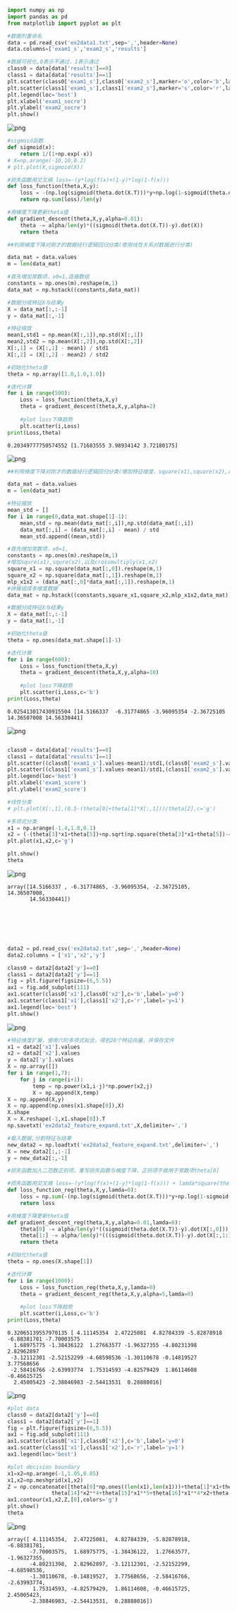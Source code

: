 ```python
import numpy as np
import pandas as pd
from matplotlib import pyplot as plt
```


```python
#数据列重命名
data = pd.read_csv('ex2data1.txt',sep=',',header=None)
data.columns=['exam1_s','exam2_s','results']
```


```python
#数据可视化,0表示不通过，1表示通过
class0 = data[data['results']==0]
class1 = data[data['results']==1]
plt.scatter(class0['exam1_s'],class0['exam2_s'],marker='o',color='b',label='y=0')
plt.scatter(class1['exam1_s'],class1['exam2_s'],marker='s',color='r',label='y=1')
plt.legend(loc='best')
plt.xlabel('exam1_socre')
plt.ylabel('exam2_socre')
plt.show()
```


![png](output_2_0.png)



```python
#sigmoid函数
def sigmoid(x):
    return 1/(1+np.exp(-x))
# X=np.arange(-10,10,0.2)
# plt.plot(X,sigmoid(X))

#损失函数用交叉熵 loss=-(y*log(f(x)+(1-y)*log(1-f(x)))
def loss_function(theta,X,y):
    loss = -(np.log(sigmoid(theta.dot(X.T)))*y+np.log(1-sigmoid(theta.dot(X.T)))*(1-y))
    return np.sum(loss)/len(y)

#用梯度下降更新theta值
def gradient_descent(theta,X,y,alpha=0.01):
    theta -= alpha/len(y)*((sigmoid(theta.dot(X.T))-y).dot(X))
    return theta
```


```python
##利用梯度下降对刚才的数据经行逻辑回归分类(使用线性关系对数据进行分类)

data_mat = data.values
m = len(data_mat)

#首先增加常数项，x0=1,连接数组
constants = np.ones(m).reshape(m,1)
data_mat = np.hstack((constants,data_mat))

#数据分成特征X与结果y
X = data_mat[:,:-1]
y = data_mat[:,-1]

#特征缩放
mean1,std1 = np.mean(X[:,1]),np.std(X[:,1])
mean2,std2 = np.mean(X[:,2]),np.std(X[:,2])
X[:,1] = (X[:,1] - mean1) / std1
X[:,2] = (X[:,2] - mean2) / std2

#初始化theta值
theta = np.array([1.0,1.0,1.0])

#迭代计算
for i in range(500):
    Loss = loss_function(theta,X,y)
    theta = gradient_descent(theta,X,y,alpha=2)
    
    #plot loss下降趋势
    plt.scatter(i,Loss)
print(Loss,theta)
```

    0.20349777750574552 [1.71683555 3.98934142 3.72180175]
    


![png](output_4_1.png)



```python
##利用梯度下降对刚才的数据经行逻辑回归分类(增加特征维度，square(x1),square(x2),以及crossmultiply(x1,x2))

data_mat = data.values
m = len(data_mat)

#特征缩放
mean_std = []
for i in range(0,data_mat.shape[1]-1):
    mean,std = np.mean(data_mat[:,i]),np.std(data_mat[:,i])
    data_mat[:,i] = (data_mat[:,i] - mean) / std
    mean_std.append((mean,std))

#首先增加常数项，x0=1,
constants = np.ones(m).reshape(m,1)
#增加squre(x1),squre(x2),以及crossmultiply(x1,x2)
square_x1 = np.square(data_mat[:,0]).reshape(m,1)
square_x2 = np.square(data_mat[:,1]).reshape(m,1)
mlp_x1x2 = (data_mat[:,0]*data_mat[:,1]).reshape(m,1)
#拼接组成多维度数据
data_mat = np.hstack((constants,square_x1,square_x2,mlp_x1x2,data_mat))

#数据分成特征X与结果y
X = data_mat[:,:-1]
y = data_mat[:,-1]

#初始化theta值
theta = np.ones(data_mat.shape[1]-1)

#迭代计算
for i in range(600):
    Loss = loss_function(theta,X,y)
    theta = gradient_descent(theta,X,y,alpha=10)
    
    #plot loss下降趋势
    plt.scatter(i,Loss,c='b')
print(Loss,theta)
```

    0.025413017430915504 [14.5166337  -6.31774865 -3.96095354 -2.36725105 14.36507008 14.56330441]
    


![png](output_5_1.png)



```python

```


```python
class0 = data[data['results']==0]
class1 = data[data['results']==1]
plt.scatter((class0['exam1_s'].values-mean1)/std1,(class0['exam2_s'].values-mean2)/std2,marker='o',color='b',label='y=0')
plt.scatter((class1['exam1_s'].values-mean1)/std1,(class1['exam2_s'].values-mean2)/std2,marker='s',color='r',label='y=1')
plt.legend(loc='best')
plt.xlabel('exam1_score')
plt.ylabel('exam2_score')

#线性分类
# plt.plot(X[:,1],(0.5-(theta[0]+theta[1]*X[:,1]))/theta[2],c='g')

#多项式分类
x1 = np.arange(-1.4,1.8,0.1)
x2 = (-(theta[3]*x1+theta[5])+np.sqrt(np.square(theta[3]*x1+theta[5])-4*theta[2]*(theta[0]+theta[1]*np.square(x1)+theta[4]*x1)))/(2*theta[2])
plt.plot(x1,x2,c='g')

plt.show()
theta
```


![png](output_7_0.png)





    array([14.5166337 , -6.31774865, -3.96095354, -2.36725105, 14.36507008,
           14.56330441])




```python

```


```python

```


```python

```


```python

```


```python

```


```python

```


```python
data2 = pd.read_csv('ex2data2.txt',sep=',',header=None)
data2.columns = ['x1','x2','y']

class0 = data2[data2['y']==0]
class1 = data2[data2['y']==1]
fig = plt.figure(figsize=(6,5.5))
ax1 = fig.add_subplot(111)
ax1.scatter(class0['x1'],class0['x2'],c='b',label='y=0')
ax1.scatter(class1['x1'],class1['x2'],c='r',label='y=1')
ax1.legend(loc='best')
plt.show()
```


![png](output_14_0.png)



```python
#特征维度扩展，使用六阶多项式拟合，得到28个特征向量，并保存文件
x1 = data2['x1'].values
x2 = data2['x2'].values
y = data2['y'].values
X = np.array([])
for i in range(1,7):
    for j in range(i+1):
        temp = np.power(x1,i-j)*np.power(x2,j)
        X = np.append(X,temp)
X = np.append(X,y)
X = np.append(np.ones(x1.shape[0]),X)
X.shape
X = X.reshape(-1,x1.shape[0]).T
np.savetxt('ex2data2_feature_expand.txt',X,delimiter=',')
```


```python
#载入数据,分割特征与结果
new_data2 = np.loadtxt('ex2data2_feature_expand.txt',delimiter=',')
X = new_data2[:,:-1]
y = new_data2[:,-1]
```


```python
#损失函数加入二范数正则项，重写损失函数与梯度下降，正则项不做用于常数项theta[0]

#损失函数用交叉熵 loss=-(y*log(f(x)+(1-y)*log(1-f(x))) + lamda*square(theta)/2m
def loss_function_reg(theta,X,y,lamda=0):
    loss = np.sum(-(np.log(sigmoid(theta.dot(X.T)))*y+np.log(1-sigmoid(theta.dot(X.T)))*(1-y)))/len(y)+np.sum(lamda*np.square(theta[1:]))/(2*len(y))
    return loss

#用梯度下降更新theta值
def gradient_descent_reg(theta,X,y,alpha=0.01,lamda=0):
    theta[0] -= alpha/len(y)*((sigmoid(theta.dot(X.T))-y).dot(X[:,0]))
    theta[1:] -= alpha/len(y)*(((sigmoid(theta.dot(X.T))-y).dot(X[:,1:])) + lamda/len(y)*theta[1:])
    return theta
```


```python
#初始化theta值
theta = np.ones(X.shape[1])

#迭代计算
for i in range(1000):
    Loss = loss_function_reg(theta,X,y,lamda=0)
    theta = gradient_descent_reg(theta,X,y,alpha=5,lamda=0)
    
    #plot loss下降趋势
    plt.scatter(i,Loss,c='b')
print(Loss,theta)
```

    0.32065139557970135 [ 4.11145354  2.47225081  4.82784339 -5.82878918 -6.88381781 -7.70003575
      1.68975775 -1.38436122  1.27663577 -1.96327355 -4.80231398  2.82962897
     -3.12112301 -2.52152299 -4.68598536 -1.30110678 -0.14819527  3.77568656
     -2.58416766 -2.63993774  1.75314593 -4.82579429  1.86114608 -0.46615725
      2.45005423 -2.38846983 -2.54413531  0.28888016]
    


![png](output_18_1.png)



```python
#plot data
class0 = data2[data2['y']==0]
class1 = data2[data2['y']==1]
fig = plt.figure(figsize=(6,5.5))
ax1 = fig.add_subplot(111)
ax1.scatter(class0['x1'],class0['x2'],c='b',label='y=0')
ax1.scatter(class1['x1'],class1['x2'],c='r',label='y=1')
ax1.legend(loc='best')

#plot decision boundary
x1=x2=np.arange(-1,1.05,0.05)
x1,x2=np.meshgrid(x1,x2)
Z = np.concatenate([theta[0]*np.ones((len(x1),len(x1)))+theta[1]*x1+theta[2]*x2+theta[3]*x1**2+theta[4]*x1*x2+theta[5]*x2**2+theta[6]*x1**3+theta[7]*x1**2*x2+theta[8]*x1*x2**2+theta[9]*x2**3+theta[10]*x1**4+theta[11]*x1**3*x2+theta[12]*x1**2*x2**2+theta[13]*x1*x2**3+
              theta[14]*x2**4+theta[15]*x1**5+theta[16]*x1**4*x2+theta[17]*x1**3*x2**2+theta[18]*x1**2*x2**3+theta[19]*x1*x2**4+theta[20]*x2**5+theta[21]*x1**6+theta[22]*x1**5*x2+theta[23]*x1**4*x2**2+theta[24]*x1**3*x2**3+theta[25]*x1**2*x2**4+theta[26]*x1*x2**5+theta[27]*x2**6],axis=1)
ax1.contour(x1,x2,Z,[0],colors='g')
plt.show()
theta
```


![png](output_19_0.png)





    array([ 4.11145354,  2.47225081,  4.82784339, -5.82878918, -6.88381781,
           -7.70003575,  1.68975775, -1.38436122,  1.27663577, -1.96327355,
           -4.80231398,  2.82962897, -3.12112301, -2.52152299, -4.68598536,
           -1.30110678, -0.14819527,  3.77568656, -2.58416766, -2.63993774,
            1.75314593, -4.82579429,  1.86114608, -0.46615725,  2.45005423,
           -2.38846983, -2.54413531,  0.28888016])




```python

```


```python

```


```python

```
